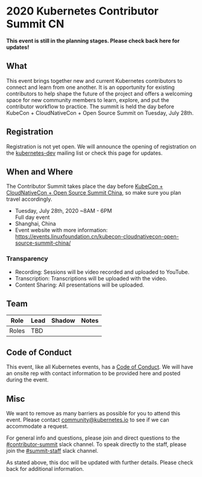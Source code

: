 # 2020 Kubernetes Contributor Summit CN

**This event is still in the planning stages. Please check back here for updates!**

## What

This event brings together new and current Kubernetes contributors to connect and learn from one another. 
It is an opportunity for existing contributors to help shape the future of the project and offers a welcoming 
space for new community members to learn, explore, and put the contributor workflow to practice. The summit 
is held the day before KubeCon + CloudNativeCon + Open Source Summit on Tuesday, July 28th.

## Registration

Registration is not yet open. We will announce the opening of registration on the 
[kubernetes-dev](https://groups.google.com/forum/#!forum/kubernetes-dev) mailing list or check this page for updates.

## When and Where

The Contributor Summit takes place the day before
[KubeCon + CloudNativeCon + Open Source Summit China](https://events.linuxfoundation.cn/kubecon-cloudnativecon-open-source-summit-china/),
so make sure you plan travel accordingly.

- Tuesday, July 28th, 2020 ~8AM - 6PM   
  Full day event
- Shanghai, China 
- Event website with more information:   
  https://events.linuxfoundation.cn/kubecon-cloudnativecon-open-source-summit-china/

### Transparency

- Recording: Sessions will be video recorded and uploaded to YouTube.
- Transcription: Transcriptions will be uploaded with the video.
- Content Sharing: All presentations will be uploaded.

## Team

| Role | Lead | Shadow | Notes |
|---|---|---|---|
| Roles| TBD | | |

## Code of Conduct

This event, like all Kubernetes events, has a [Code of Conduct](/code-of-conduct.md). We will have an onsite rep with contact information to be provided here and posted during the event.

## Misc

We want to remove as many barriers as possible for you to attend this event. Please contact community@kubernetes.io to see if we can accommodate a request.

For general info and questions, please join and direct questions to the [#contributor-summit](https://kubernetes.slack.com/messages/C7J893413/) slack channel. To speak directly to the staff, please join the [#summit-staff](https://kubernetes.slack.com/messages/CEMM39SKG/) slack channel.

As stated above, this doc will be updated with further details. Please check back for additional information.
